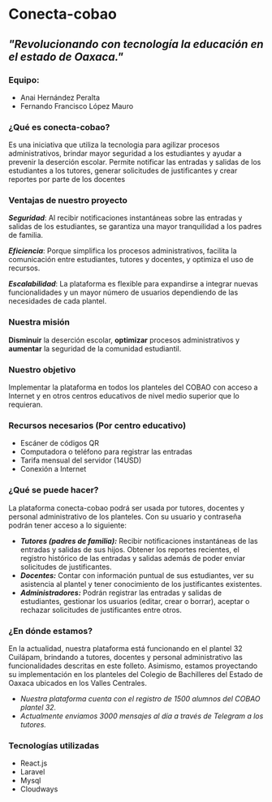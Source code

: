# **Conecta-cobao**
## _"Revolucionando con tecnología la educación en el estado de Oaxaca."_

### **Equipo:** <br>
* Anai Hernández Peralta <br>
* Fernando Francisco López Mauro <br>

### **¿Qué es conecta-cobao?** <br>

Es una iniciativa que utiliza la tecnologia para agilizar procesos administrativos, brindar mayor seguridad a los estudiantes y ayudar a prevenir la deserción escolar. Permite notificar las entradas y salidas de los estudiantes a los tutores, generar solicitudes de justificantes y crear reportes por parte de los docentes <br>

### **Ventajas de nuestro proyecto** <br>

***Seguridad***: Al recibir notificaciones instantáneas sobre las entradas y salidas de los estudiantes, se garantiza una mayor tranquilidad a los padres de familia. <br>

***Eficiencia***: Porque simplifica los procesos administrativos, facilita la comunicación entre estudiantes, tutores y docentes, y optimiza el uso de recursos. <br>

***Escalabilidad***: La plataforma es flexible para expandirse a integrar nuevas funcionalidades y un mayor número de usuarios dependiendo de las necesidades de cada plantel.

### **Nuestra misión** <br>
**Disminuir** la deserción escolar,
**optimizar** procesos administrativos y 
**aumentar** la seguridad de la comunidad estudiantil. <br>

### **Nuestro objetivo** <br>
Implementar la plataforma en todos los planteles del COBAO con acceso a Internet y en otros centros educativos de nivel medio superior que lo requieran. <br>

### **Recursos necesarios (Por centro educativo)** <br> 
* Escáner de códigos QR
* Computadora o teléfono para registrar las entradas
* Tarifa mensual del servidor (14USD)
* Conexión a Internet <br>

### **¿Qué se puede hacer?** <br>

La plataforma conecta-cobao podrá ser usada por tutores, docentes y personal administrativo de los planteles. Con su usuario y contraseña podrán tener acceso a lo siguiente:
* ***Tutores (padres de familia):*** Recibir notificaciones instantáneas de las entradas y salidas de sus hijos. Obtener los reportes recientes, el registro histórico de las entradas y salidas además de poder enviar solicitudes de justificantes.
* ***Docentes:*** Contar con información puntual de sus estudiantes, ver su asistencia al plantel y tener conocimiento de los justificantes existentes.
* ***Administradores:*** Podrán registrar las entradas y salidas de estudiantes, gestionar los usuarios (editar, crear o borrar), aceptar o rechazar solicitudes de justificantes entre otros. <br>

### **¿En dónde estamos?** <br>

En la actualidad, nuestra plataforma está funcionando en el plantel 32 Cuilápam, brindando a tutores, docentes y personal administrativo las funcionalidades descritas en este folleto. Asimismo, estamos proyectando su implementación en los planteles del Colegio de Bachilleres del Estado de Oaxaca ubicados en los Valles Centrales. <br> 

* _Nuestra plataforma cuenta con el registro de 1500 alumnos del COBAO plantel 32._ <br>
* _Actualmente enviamos 3000 mensajes al día a través de Telegram a los tutores._ <br>

### **Tecnologías utilizadas** <br>
* React.js <br>
* Laravel <br>
* Mysql <br>
* Cloudways <br>
